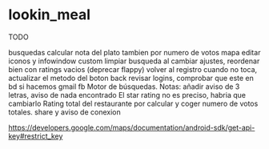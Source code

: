 # lookin_meal

TODO

busquedas calcular nota del plato tambien por numero de votos
mapa editar iconos y infowindow custom
limpiar busqueda al cambiar ajustes, reordenar bien con ratings vacios (deprecar flappy)
volver al registro cuando no toca, actualizar el metodo del boton back
revisar logins, comprobar que este en bd si hacemos gmail fb
Motor de búsquedas. Notas: añadir aviso de 3 letras, aviso de nada encontrado
El star rating no es preciso, habria que cambiarlo
Rating total del restaurante por calcular y coger numero de votos totales.
share y aviso de conexion

https://developers.google.com/maps/documentation/android-sdk/get-api-key#restrict_key


 
